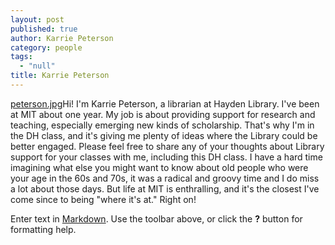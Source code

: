 ```yaml
---
layout: post
published: true
author: Karrie Peterson
category: people
tags: 
  - "null"
title: Karrie Peterson
---
```


[peterson.jpg]({{site.baseurl}}/assets/peterson.jpg)Hi! I'm Karrie Peterson, a librarian at Hayden Library.  I've been at MIT about one year.  My job is about providing support for research and teaching, especially emerging new kinds of scholarship.  That's why I'm in the DH class, and it's giving me plenty of ideas where the Library could be better engaged.  Please feel free to share any of your thoughts about Library support for your classes with me, including this DH class.  I have a hard time imagining what else you might want to know about old people who were your age in the 60s and 70s, it was a radical and groovy time and I do miss a lot about those days. But life at MIT is enthralling, and it's the closest I've come since to being "where it's at."  Right on! 

Enter text in [Markdown](http://daringfireball.net/projects/markdown/). Use the toolbar above, or click the **?** button for formatting help.
